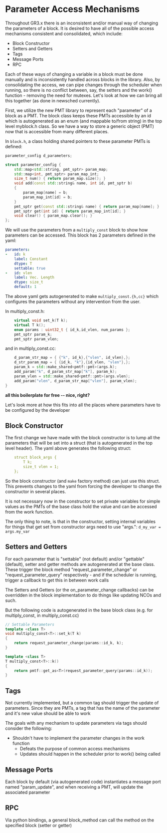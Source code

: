 # Parameter Access Mechanisms

Throughout GR3.x there is an inconsistent and/or manual way of changing the parameters of a block. It is desired to have all of the possible access mechanisms consistent and consolidated, which include:

- Block Constructor
- Setters and Getters
- Tags
- Message Ports
- RPC

Each of these ways of changing a variable in a block must be done manually and is inconsistently handled across blocks in the library. Also, by consolidating the access, we can pipe changes through the scheduler when running, so there is no conflict between, say, the setters and the work() function - removing the need for mutexes. Let's look at how we can bring all this together (as done in newsched currently).

First, we utilize the new PMT library to represent each "parameter" of a block as a PMT. The block class keeps these PMTs accessible by an id which is autogenerated as an enum (and mappable to/from string) in the top level myblock.h class. So we have a way to store a generic object (PMT) now that is accessible from many different places.

In `block.h`, a class holding shared pointers to these parameter PMTs is defined:
```cpp
parameter_config d_parameters;

struct parameter_config {
    std::map<std::string, pmt_sptr> param_map;
    std::map<int, pmt_sptr> param_map_int;
    size_t num() { return param_map.size(); }
    void add(const std::string& name, int id, pmt_sptr b)
    {
        param_map[name] = b;
        param_map_int[id] = b;
    }
    pmt_sptr get(const std::string& name) { return param_map[name]; }
    pmt_sptr get(int id) { return param_map_int[id]; }
    void clear() { param_map.clear(); }
};
```

We will use the parameters from a `multiply_const` block to show how parameters can be accessed. This block has 2 parameters defined in the yaml:

```yaml
parameters:
-   id: k
    label: Constant
    dtype: T
    settable: true
-   id: vlen
    label: Vec. Length
    dtype: size_t
    default: 1
```

The above yaml gets autogenerated to make `multiply_const.{h,cc}` which configures the parameters without any intervention from the user.  

In multiply_const.h:
```cpp
    virtual void set_k(T k);         
    virtual T k();
    enum params : uint32_t { id_k,id_vlen, num_params };
    pmt_sptr param_k;
    pmt_sptr param_vlen;
```    
and in multiply_const.cc:
```c++
    d_param_str_map = { {"k", id_k},{"vlen", id_vlen},};
    d_str_param_map = { {id_k, "k"},{id_vlen, "vlen"},};
    param_k = std::make_shared<pmtf::pmt>(args.k);
    add_param("k", d_param_str_map["k"], param_k);
    param_vlen = std::make_shared<pmtf::pmt>(args.vlen);
    add_param("vlen", d_param_str_map["vlen"], param_vlen);
}

```
**all this boilerplate for free -- nice, right?**

Let's look more at how this fits into all the places where parameters have to be configured by the developer
## Block Constructor

The first change we have made with the block constructor is to lump all the parameters that will be set into a struct (that is autogenerated in the top level header). The yaml above generates the following struct:

```yaml
    struct block_args {
        T k;
        size_t vlen = 1;
    };
```

So the block constructor (and `make` factory method) can just use this struct. This prevents changes to the yaml from forcing the developer to change the constructor in several places.

It is not necessary now in the constructor to set private variables for simple values as the PMTs of the base class hold the value and can be accessed from the work function.

The only thing to note, is that in the constructor, setting internal variables for things that get set from constructor args need to use "args.": `d_my_var = args.my_var`

## Setters and Getters

For each parameter that is "settable" (not default) and/or "gettable" (default), setter and getter methods are autogenerated at the base class. These trigger the block method "request_parameter_change" or "request_parameter_query" respectively - and if the scheduler is running, trigger a callback to get this in between work calls

The Setters and Getters (or the on_parameter_change callbacks) can be overridden in the block implementation to do things like updating NCOs and such.

But the following code is autogenerated in the base block class (e.g. for multiply_const, in multiply_const.cc)
```c++
// Settable Parameters
template <class T>
void multiply_const<T>::set_k(T k)
{
    return request_parameter_change(params::id_k, k);
}

template <class T>
T multiply_const<T>::k()
{
    return pmtf::get_as<T>(request_parameter_query(params::id_k));
}
```

## Tags

Not currently implemented, but a common tag should trigger the update of parameters. Since they are PMTs, a tag that has the name of the parameter and it's new value should be able to work

The goals with any mechanism to update parameters via tags should consider the following:

- Shouldn't have to implement the parameter changes in the work function
  - Defeats the purpose of common access mechanisms
  - Updates should happen in the scheduler prior to work() being called

## Message Ports

Each block by default (via autogenerated code) instantiates a message port named "param_update", and when receiving a PMT, will update the associated parameter


## RPC

Via python bindings, a general block_method can call the method on the specified block (setter or getter) 